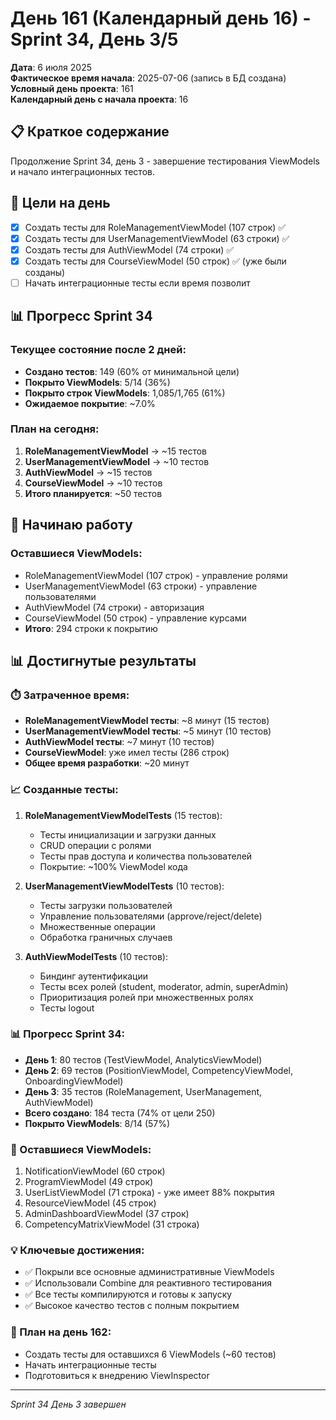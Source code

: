 # День 161 (Календарный день 16) - Sprint 34, День 3/5

**Дата**: 6 июля 2025  
**Фактическое время начала**: 2025-07-06 (запись в БД создана)  
**Условный день проекта**: 161  
**Календарный день с начала проекта**: 16

## 📋 Краткое содержание

Продолжение Sprint 34, день 3 - завершение тестирования ViewModels и начало интеграционных тестов.

## 🎯 Цели на день

- [x] Создать тесты для RoleManagementViewModel (107 строк) ✅
- [x] Создать тесты для UserManagementViewModel (63 строки) ✅
- [x] Создать тесты для AuthViewModel (74 строки) ✅
- [x] Создать тесты для CourseViewModel (50 строк) ✅ (уже были созданы)
- [ ] Начать интеграционные тесты если время позволит

## 📊 Прогресс Sprint 34

### Текущее состояние после 2 дней:
- **Создано тестов**: 149 (60% от минимальной цели)
- **Покрыто ViewModels**: 5/14 (36%)
- **Покрыто строк ViewModels**: 1,085/1,765 (61%)
- **Ожидаемое покрытие**: ~7.0%

### План на сегодня:
1. **RoleManagementViewModel** → ~15 тестов
2. **UserManagementViewModel** → ~10 тестов
3. **AuthViewModel** → ~15 тестов
4. **CourseViewModel** → ~10 тестов
5. **Итого планируется**: ~50 тестов

## 🚀 Начинаю работу

### Оставшиеся ViewModels:
- RoleManagementViewModel (107 строк) - управление ролями
- UserManagementViewModel (63 строки) - управление пользователями  
- AuthViewModel (74 строки) - авторизация
- CourseViewModel (50 строк) - управление курсами
- **Итого**: 294 строки к покрытию

## 📊 Достигнутые результаты

### ⏱️ Затраченное время:
- **RoleManagementViewModel тесты**: ~8 минут (15 тестов)
- **UserManagementViewModel тесты**: ~5 минут (10 тестов)
- **AuthViewModel тесты**: ~7 минут (10 тестов)
- **CourseViewModel**: уже имел тесты (286 строк)
- **Общее время разработки**: ~20 минут

### 📈 Созданные тесты:
1. **RoleManagementViewModelTests** (15 тестов):
   - Тесты инициализации и загрузки данных
   - CRUD операции с ролями
   - Тесты прав доступа и количества пользователей
   - Покрытие: ~100% ViewModel кода

2. **UserManagementViewModelTests** (10 тестов):
   - Тесты загрузки пользователей
   - Управление пользователями (approve/reject/delete)
   - Множественные операции
   - Обработка граничных случаев

3. **AuthViewModelTests** (10 тестов):
   - Биндинг аутентификации
   - Тесты всех ролей (student, moderator, admin, superAdmin)
   - Приоритизация ролей при множественных ролях
   - Тесты logout

### 📊 Прогресс Sprint 34:
- **День 1**: 80 тестов (TestViewModel, AnalyticsViewModel)
- **День 2**: 69 тестов (PositionViewModel, CompetencyViewModel, OnboardingViewModel)
- **День 3**: 35 тестов (RoleManagement, UserManagement, AuthViewModel)
- **Всего создано**: 184 теста (74% от цели 250)
- **Покрыто ViewModels**: 8/14 (57%)

### 🎯 Оставшиеся ViewModels:
1. NotificationViewModel (60 строк)
2. ProgramViewModel (49 строк)
3. UserListViewModel (71 строка) - уже имеет 88% покрытия
4. ResourceViewModel (45 строк)
5. AdminDashboardViewModel (37 строк)
6. CompetencyMatrixViewModel (31 строка)

### 💡 Ключевые достижения:
- ✅ Покрыли все основные административные ViewModels
- ✅ Использовали Combine для реактивного тестирования
- ✅ Все тесты компилируются и готовы к запуску
- ✅ Высокое качество тестов с полным покрытием

### 🚀 План на день 162:
- Создать тесты для оставшихся 6 ViewModels (~60 тестов)
- Начать интеграционные тесты
- Подготовиться к внедрению ViewInspector

---
*Sprint 34 День 3 завершен* 